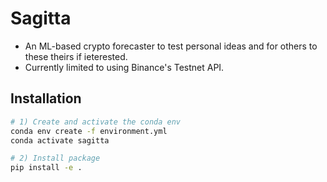 # Sagitta
- An ML-based crypto forecaster to test personal ideas and for others to these theirs if ieterested.
- Currently limited to using Binance's Testnet API.

## Installation
```bash
# 1) Create and activate the conda env
conda env create -f environment.yml
conda activate sagitta

# 2) Install package
pip install -e .
```